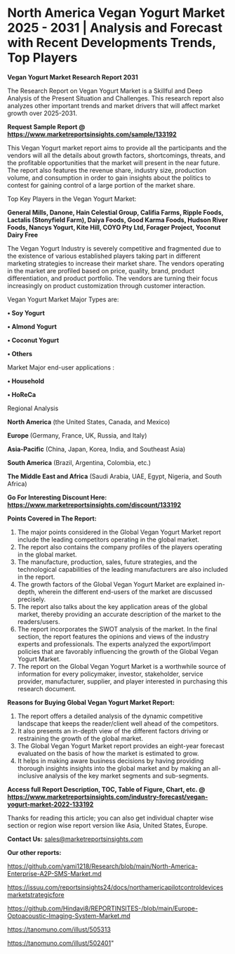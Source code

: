 # North America Vegan Yogurt Market 2025 - 2031 | Analysis and Forecast with Recent Developments Trends, Top Players

<strong>Vegan Yogurt Market Research Report 2031</strong>

The Research Report on Vegan Yogurt Market is a Skillful and Deep Analysis of the Present Situation and Challenges. This research report also analyzes other important trends and market drivers that will affect market growth over 2025-2031.

<strong>Request Sample Report @ <a href=https://www.marketreportsinsights.com/sample/133192>https://www.marketreportsinsights.com/sample/133192</a></strong>

This Vegan Yogurt market report aims to provide all the participants and the vendors will all the details about growth factors, shortcomings, threats, and the profitable opportunities that the market will present in the near future. The report also features the revenue share, industry size, production volume, and consumption in order to gain insights about the politics to contest for gaining control of a large portion of the market share.

Top Key Players in the Vegan Yogurt Market:

<strong>General Mills, Danone, Hain Celestial Group, Califia Farms, Ripple Foods, Lactalis (Stonyfield Farm), Daiya Foods, Good Karma Foods, Hudson River Foods, Nancys Yogurt, Kite Hill, COYO Pty Ltd, Forager Project, Yoconut Dairy Free</strong>

The Vegan Yogurt Industry is severely competitive and fragmented due to the existence of various established players taking part in different marketing strategies to increase their market share. The vendors operating in the market are profiled based on price, quality, brand, product differentiation, and product portfolio. The vendors are turning their focus increasingly on product customization through customer interaction.

Vegan Yogurt Market Major Types are:

<strong>• Soy Yogurt

• Almond Yogurt

• Coconut Yogurt

• Others</strong>

Market Major end-user applications :

<strong>• Household

• HoReCa</strong>

Regional Analysis

</u><strong><b>North America</b></strong> (the United States, Canada, and Mexico)

<strong><b>Europe </b></strong>(Germany, France, UK, Russia, and Italy)

<strong><b>Asia-Pacific</b></strong> (China, Japan, Korea, India, and Southeast Asia)

<strong><b>South America</b></strong> (Brazil, Argentina, Colombia, etc.)

<strong><b>The Middle East and Africa</b></strong> (Saudi Arabia, UAE, Egypt, Nigeria, and South Africa)

<strong>Go For Interesting Discount Here: <a href=https://www.marketreportsinsights.com/discount/133192>https://www.marketreportsinsights.com/discount/133192</a></strong>

<strong>Points Covered in The Report:</strong>
<ol>
  <li>The major points considered in the Global Vegan Yogurt Market report include the leading competitors operating in the global market.</li>
  <li>The report also contains the company profiles of the players operating in the global market.</li>
  <li>The manufacture, production, sales, future strategies, and the technological capabilities of the leading manufacturers are also included in the report.</li>
  <li>The growth factors of the Global Vegan Yogurt Market are explained in-depth, wherein the different end-users of the market are discussed precisely.</li>
  <li>The report also talks about the key application areas of the global market, thereby providing an accurate description of the market to the readers/users.</li>
  <li>The report incorporates the SWOT analysis of the market. In the final section, the report features the opinions and views of the industry experts and professionals. The experts analyzed the export/import policies that are favorably influencing the growth of the Global Vegan Yogurt Market.</li>
  <li>The report on the Global Vegan Yogurt Market is a worthwhile source of information for every policymaker, investor, stakeholder, service provider, manufacturer, supplier, and player interested in purchasing this research document.</li>
</ol>
<strong>Reasons for Buying Global Vegan Yogurt Market Report:</strong>

<ol>
  <li>The report offers a detailed analysis of the dynamic competitive landscape that keeps the reader/client well ahead of the competitors.</li>
  <li>It also presents an in-depth view of the different factors driving or restraining the growth of the global market.</li>
  <li>The Global Vegan Yogurt Market report provides an eight-year forecast evaluated on the basis of how the market is estimated to grow.</li>
  <li>It helps in making aware business decisions by having providing thorough insights insights into the global market and by making an all-inclusive analysis of the key market segments and sub-segments.</li>
</ol>
<strong>Access full Report Description, TOC, Table of Figure, Chart, etc. @ <a href=https://www.marketreportsinsights.com/industry-forecast/vegan-yogurt-market-2022-133192>https://www.marketreportsinsights.com/industry-forecast/vegan-yogurt-market-2022-133192</a></strong>


Thanks for reading this article; you can also get individual chapter wise section or region wise report version like Asia, United States, Europe.

<strong>Contact Us:</strong>
sales@marketreportsinsights.com

<strong>Our other reports:</strong>

<a href=https://github.com/yami1218/Research/blob/main/North-America-Enterprise-A2P-SMS-Market.md>https://github.com/yami1218/Research/blob/main/North-America-Enterprise-A2P-SMS-Market.md</a>

<a href=https://issuu.com/reportsinsights24/docs/northamericapilotcontroldevicesmarketstrategicfore>https://issuu.com/reportsinsights24/docs/northamericapilotcontroldevicesmarketstrategicfore</a>

<a href=https://github.com/Hindavi8/REPORTINSITES-/blob/main/Europe-Optoacoustic-Imaging-System-Market.md>https://github.com/Hindavi8/REPORTINSITES-/blob/main/Europe-Optoacoustic-Imaging-System-Market.md</a>

<a href=https://tanomuno.com/illust/505313>https://tanomuno.com/illust/505313</a>

<a href=https://tanomuno.com/illust/502401>https://tanomuno.com/illust/502401</a>"
